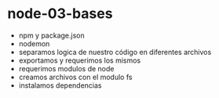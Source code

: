 # node-03-bases

* npm y package.json
* nodemon
* separamos logica de nuestro código en diferentes archivos
* exportamos y requerimos los mismos
* requerimos modulos de node
* creamos archivos con el modulo fs
* instalamos dependencias